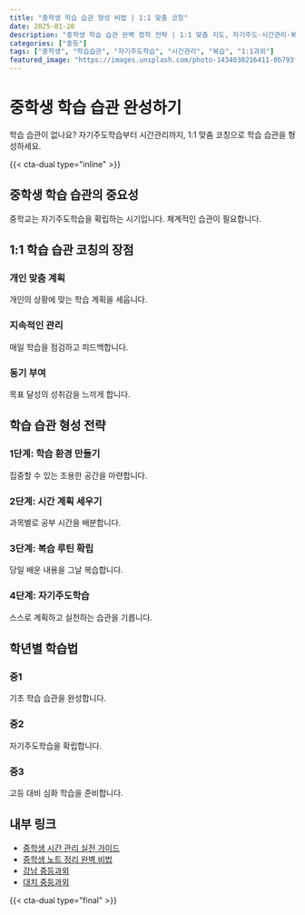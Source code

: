 ```yaml
---
title: "중학생 학습 습관 형성 비법 | 1:1 맞춤 코칭"
date: 2025-01-28
description: "중학생 학습 습관 완벽 정착 전략 | 1:1 맞춤 지도, 자기주도·시간관리·복습 [2025년]"
categories: ["중등"]
tags: ["중학생", "학습습관", "자기주도학습", "시간관리", "복습", "1:1과외"]
featured_image: "https://images.unsplash.com/photo-1434030216411-0b793f4b4173?w=1200&h=630&fit=crop"
---
```


# 중학생 학습 습관 완성하기

학습 습관이 없나요? 자기주도학습부터 시간관리까지, 1:1 맞춤 코칭으로 학습 습관을 형성하세요.

{{< cta-dual type="inline" >}}

## 중학생 학습 습관의 중요성

중학교는 자기주도학습을 확립하는 시기입니다. 체계적인 습관이 필요합니다.

## 1:1 학습 습관 코칭의 장점

### 개인 맞춤 계획
개인의 상황에 맞는 학습 계획을 세웁니다.

### 지속적인 관리
매일 학습을 점검하고 피드백합니다.

### 동기 부여
목표 달성의 성취감을 느끼게 합니다.

## 학습 습관 형성 전략

### 1단계: 학습 환경 만들기
집중할 수 있는 조용한 공간을 마련합니다.

### 2단계: 시간 계획 세우기
과목별로 공부 시간을 배분합니다.

### 3단계: 복습 루틴 확립
당일 배운 내용을 그날 복습합니다.

### 4단계: 자기주도학습
스스로 계획하고 실천하는 습관을 기릅니다.

## 학년별 학습법

### 중1
기초 학습 습관을 완성합니다.

### 중2
자기주도학습을 확립합니다.

### 중3
고등 대비 심화 학습을 준비합니다.

## 내부 링크
- [중학생 시간 관리 실전 가이드](../../middle/middle-time-management/)
- [중학생 노트 정리 완벽 비법](../../middle/middle-note-taking/)
- [강남 중등과외](../../local/gangnam-middle/)
- [대치 중등과외](../../local/daechi-middle/)

{{< cta-dual type="final" >}}
